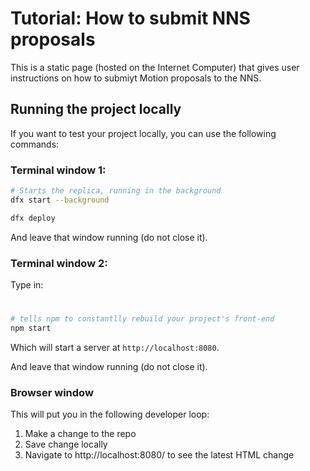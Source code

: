 # Tutorial: How to submit NNS proposals

This is a static page (hosted on the Internet Computer) that gives user instructions on how to submiyt Motion proposals to the NNS.

## Running the project locally

If you want to test your project locally, you can use the following commands:

### Terminal window 1:
```bash
# Starts the replica, running in the background
dfx start --background

dfx deploy
```
And leave that window running (do not close it).

### Terminal window 2:

Type in:

# 
```bash
# tells npm to constantlly rebuild your project's front-end
npm start
```

Which will start a server at `http://localhost:8080`.

And leave that window running (do not close it).

### Browser window

This will put you in the following developer loop:
1. Make a change to the repo
2. Save change locally
3. Navigate to http://localhost:8080/ to see the latest HTML change


